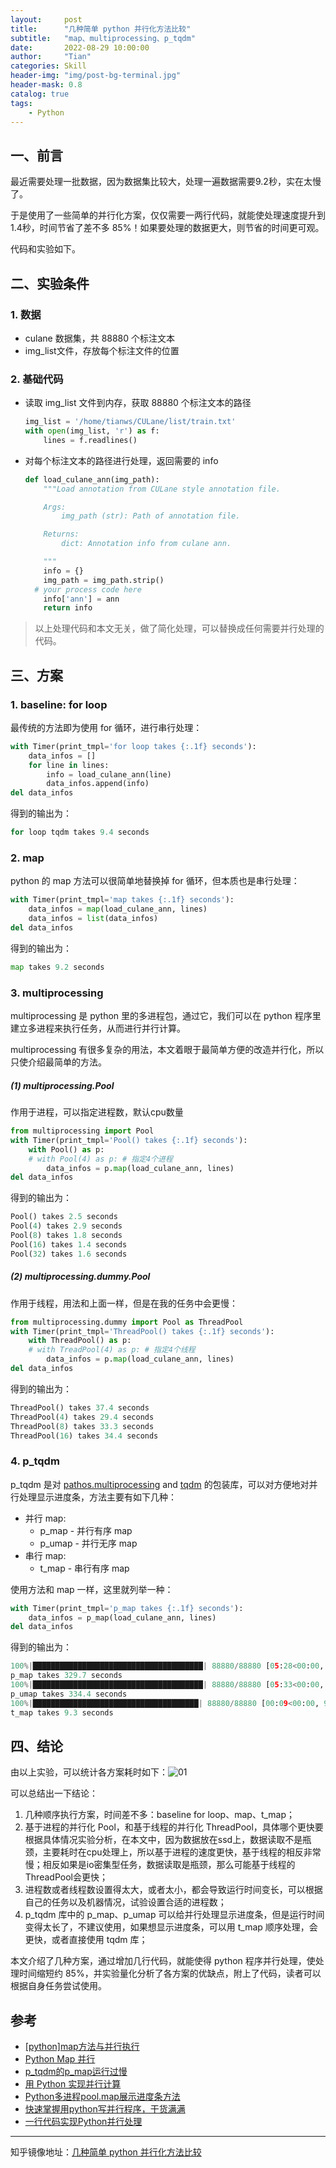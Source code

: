 ```yaml
---
layout:     post
title:      "几种简单 python 并行化方法比较"
subtitle:   "map、multiprocessing、p_tqdm"
date:       2022-08-29 10:00:00
author:     "Tian"
categories: Skill
header-img: "img/post-bg-terminal.jpg"
header-mask: 0.8
catalog: true
tags:
    - Python
---
```


## 一、前言

最近需要处理一批数据，因为数据集比较大，处理一遍数据需要9.2秒，实在太慢了。

于是使用了一些简单的并行化方案，仅仅需要一两行代码，就能使处理速度提升到1.4秒，时间节省了差不多 85%！如果要处理的数据更大，则节省的时间更可观。

代码和实验如下。

## 二、实验条件

### 1. 数据

- culane 数据集，共 88880 个标注文本
- img_list文件，存放每个标注文件的位置

### 2. 基础代码

- 读取 img_list 文件到内存，获取 88880 个标注文本的路径

  ```python
  img_list = '/home/tianws/CULane/list/train.txt'
  with open(img_list, 'r') as f:
      lines = f.readlines()
  ```

- 对每个标注文本的路径进行处理，返回需要的 info

  ```python
  def load_culane_ann(img_path):
      """Load annotation from CULane style annotation file.
  
      Args:
          img_path (str): Path of annotation file.
  
      Returns:
          dict: Annotation info from culane ann.
  
      """
      info = {}
      img_path = img_path.strip()
  	# your process code here
      info['ann'] = ann
      return info
  ```

> 以上处理代码和本文无关，做了简化处理，可以替换成任何需要并行处理的代码。

## 三、方案

### 1. baseline: for loop

最传统的方法即为使用 for 循环，进行串行处理：

```python
with Timer(print_tmpl='for loop takes {:.1f} seconds'):
    data_infos = []
    for line in lines:
        info = load_culane_ann(line)
        data_infos.append(info)
del data_infos
```

得到的输出为：

```python
for loop tqdm takes 9.4 seconds
```

### 2. map

python 的 map 方法可以很简单地替换掉 for 循环，但本质也是串行处理：

```python
with Timer(print_tmpl='map takes {:.1f} seconds'):
    data_infos = map(load_culane_ann, lines)
    data_infos = list(data_infos)
del data_infos
```

得到的输出为：

```python
map takes 9.2 seconds
```

### 3. multiprocessing

multiprocessing 是 python 里的多进程包，通过它，我们可以在 python 程序里建立多进程来执行任务，从而进行并行计算。

multiprocessing 有很多复杂的用法，本文着眼于最简单方便的改造并行化，所以只使介绍最简单的方法。

##### (1) multiprocessing.Pool

作用于进程，可以指定进程数，默认cpu数量

```python
from multiprocessing import Pool
with Timer(print_tmpl='Pool() takes {:.1f} seconds'):
    with Pool() as p:
    # with Pool(4) as p: # 指定4个进程
        data_infos = p.map(load_culane_ann, lines)
del data_infos
```

得到的输出为：

```python
Pool() takes 2.5 seconds
Pool(4) takes 2.9 seconds
Pool(8) takes 1.8 seconds
Pool(16) takes 1.4 seconds
Pool(32) takes 1.6 seconds
```

##### (2) multiprocessing.dummy.Pool

作用于线程，用法和上面一样，但是在我的任务中会更慢：

```python
from multiprocessing.dummy import Pool as ThreadPool
with Timer(print_tmpl='ThreadPool() takes {:.1f} seconds'):
    with ThreadPool() as p:
    # with TreadPool(4) as p: # 指定4个线程
        data_infos = p.map(load_culane_ann, lines)
del data_infos
```

得到的输出为：

```python
ThreadPool() takes 37.4 seconds
ThreadPool(4) takes 29.4 seconds
ThreadPool(8) takes 33.3 seconds
ThreadPool(16) takes 34.4 seconds
```

### 4. p_tqdm

p_tqdm 是对 [pathos.multiprocessing](https://github.com/uqfoundation/pathos/blob/master/pathos/multiprocessing.py) and [tqdm](https://github.com/tqdm/tqdm) 的包装库，可以对方便地对并行处理显示进度条，方法主要有如下几种：

- 并行 map:
  - p_map - 并行有序 map
  - p_umap - 并行无序 map
- 串行 map:
  - t_map - 串行有序 map

使用方法和 map 一样，这里就列举一种：

```python
with Timer(print_tmpl='p_map takes {:.1f} seconds'):
    data_infos = p_map(load_culane_ann, lines)
del data_infos
```

得到的输出为：

```python
100%|██████████████████████████████████████| 88880/88880 [05:28<00:00, 270.19it/s]
p_map takes 329.7 seconds
100%|██████████████████████████████████████| 88880/88880 [05:33<00:00, 266.75it/s]
p_umap takes 334.4 seconds
100%|█████████████████████████████████████| 88880/88880 [00:09<00:00, 9530.67it/s]
t_map takes 9.3 seconds
```

## 四、结论

由以上实验，可以统计各方案耗时如下：![01](/img/in-post/2022-08-29-python-parallel/01.png)

可以总结出一下结论：

1. 几种顺序执行方案，时间差不多：baseline for loop、map、t_map；
2. 基于进程的并行化 Pool，和基于线程的并行化 ThreadPool，具体哪个更快要根据具体情况实验分析，在本文中，因为数据放在ssd上，数据读取不是瓶颈，主要耗时在cpu处理上，所以基于进程的速度更快，基于线程的相反非常慢；相反如果是io密集型任务，数据读取是瓶颈，那么可能基于线程的 ThreadPool会更快；
3. 进程数或者线程数设置得太大，或者太小，都会导致运行时间变长，可以根据自己的任务以及机器情况，试验设置合适的进程数；
4. p_tqdm 库中的 p_map、p_umap 可以给并行处理显示进度条，但是运行时间变得太长了，不建议使用，如果想显示进度条，可以用 t_map 顺序处理，会更快，或者直接使用 tqdm 库；

本文介绍了几种方案，通过增加几行代码，就能使得 python 程序并行处理，使处理时间缩短约 85%，并实验量化分析了各方案的优缺点，附上了代码，读者可以根据自身任务尝试使用。

## 参考

- [[python]map方法与并行执行](https://blog.csdn.net/moxiaomomo/article/details/77075125)
- [Python Map 并行](https://www.cnblogs.com/wangxusummer/p/4835929.html)
- [p_tqdm的p_map运行过慢](https://blog.csdn.net/dream_allday/article/details/101692161)
- [用 Python 实现并行计算](https://cloud.tencent.com/developer/article/1887331)
- [Python多进程pool.map展示进度条方法](https://www.cnblogs.com/azureology/p/13212723.html)
- [快速掌握用python写并行程序，干货满满](https://segmentfault.com/a/1190000022489550)
- [一行代码实现Python并行处理](https://zhuanlan.zhihu.com/p/232543753)

---

知乎镜像地址：[几种简单 python 并行化方法比较](https://zhuanlan.zhihu.com/p/559070673)

